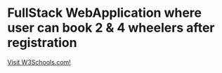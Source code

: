 <h1>FullStack WebApplication where user can book 2 & 4 wheelers after registration</h1>

<p><a href="https://www.w3schools.com/">Visit W3Schools.com!</a></p>

